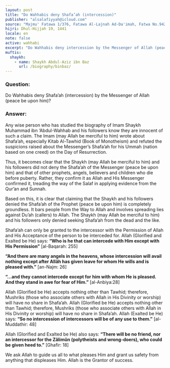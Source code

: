 ```yaml
---
layout: post
title: "Do Wahhabis deny Shafa’ah (intercession)"
publisher: "alsalafiyyah@icloud.com"
source: "Majmu' Fatawa 1/376, Fatawa Al-Lajnah Ad-Da'imah, Fatwa No.9420, Question 2"
hijri: Dhul-Hijjah 19, 1441
locale: en
note: false
active: wahhabi
excerpt: "Do Wahhabis deny intercession by the Messenger of Allah (peace and blessings be upon him)?"
muftis:
  shaykh: 
    - name: Shaykh Abdul-Aziz ibn Baz
      url: /biography/binbaz/
---
```


### Question: 
Do Wahhabis deny Shafa’ah (intercession) by the Messenger of Allah (peace be upon him)?

### Answer: 
Any wise person who has studied the biography of Imam Shaykh Muhammad ibn ‘Abdul-Wahhab and his followers know they are innocent of such a claim. The Imam (may Allah be merciful to him) wrote about Shafa’ah, especially Kitab Al-Tawhid (Book of Monotheism) and refuted the suspicions raised about the Messenger’s Shafa’ah for his Ummah (nation based on one creed) on the Day of Resurrection.

Thus, it becomes clear that the Shaykh (may Allah be merciful to him) and his followers did not deny the Shafa’ah of the Messenger (peace be upon him) and that of other prophets, angels, believers and children who die before puberty. Rather, they confirm it as Allah and His Messenger confirmed it, treading the way of the Salaf in applying evidence from the Qur’an and Sunnah.

Based on this, it is clear that claiming that the Shaykh and his followers denied the Shafa’ah of the Prophet (peace be upon him) is completely groundless. It bars people from the Way to Allah and involves spreading lies against Du’ah (callers) to Allah. The Shaykh (may Allah be merciful to him) and his followers only denied seeking Shafa’ah from the dead and the like. 

Shafa’ah can only be granted to the intercessor with the Permission of Allah and His Acceptance of the person to be interceded for. Allah (Glorified and Exalted be He) says: **“Who is he that can intercede with Him except with His Permission”** [al-Baqarah: 255]

**“And there are many angels in the heavens, whose intercession will avail nothing except after Allâh has given leave for whom He wills and is pleased with.”** [an-Najm: 26]

**“…and they cannot intercede except for him with whom He is pleased. And they stand in awe for fear of Him.”** [al-Anbiya:28]

Allah (Glorified be He) accepts nothing other than Tawhid; therefore, Mushriks (those who associate others with Allah in His Divinity or worship) will have no share in Shafa’ah. Allah (Glorified be He) accepts nothing other than Tawhid; therefore, Mushriks (those who associate others with Allah in His Divinity or worship) will have no share in Shafa’ah. Allah (Exalted be He) says: **“So no intercession of intercessors will be of any use to them.”** [al-Muddathir: 48]

Allah (Glorified and Exalted be He) also says: **“There will be no friend, nor an intercessor for the Zâlimûn (polytheists and wrong-doers), who could be given heed to.”** [Ghafir: 18]

We ask Allah to guide us all to what pleases Him and grant us safety from anything that displeases Him. Allah is the Grantor of success.

